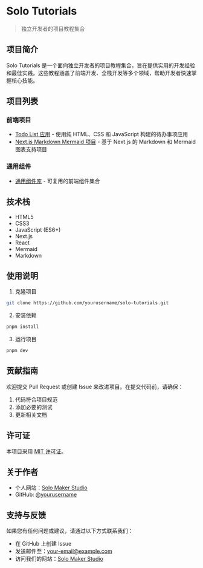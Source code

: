 # Solo Tutorials

> 独立开发者的项目教程集合

## 项目简介

Solo Tutorials 是一个面向独立开发者的项目教程集合，旨在提供实用的开发经验和最佳实践。这些教程涵盖了前端开发、全栈开发等多个领域，帮助开发者快速掌握核心技能。

## 项目列表

### 前端项目
- [Todo List 应用](./html-js-css-project-todo/index.html) - 使用纯 HTML、CSS 和 JavaScript 构建的待办事项应用
- [Next.js Markdown Mermaid 项目](./nextjs-project-md-mermaid/) - 基于 Next.js 的 Markdown 和 Mermaid 图表支持项目

### 通用组件
- [通用组件库](./common-components/) - 可复用的前端组件集合

## 技术栈

- HTML5
- CSS3
- JavaScript (ES6+)
- Next.js
- React
- Mermaid
- Markdown

## 使用说明

1. 克隆项目
```bash
git clone https://github.com/yourusername/solo-tutorials.git
```

2. 安装依赖
```bash
pnpm install
```

3. 运行项目
```bash
pnpm dev
```

## 贡献指南

欢迎提交 Pull Request 或创建 Issue 来改进项目。在提交代码前，请确保：

1. 代码符合项目规范
2. 添加必要的测试
3. 更新相关文档

## 许可证

本项目采用 [MIT 许可证](./LICENSE)。

## 关于作者

- 个人网站：[Solo Maker Studio](https://solomakerstudio.com)
- GitHub: [@yourusername](https://github.com/yourusername)

## 支持与反馈

如果您有任何问题或建议，请通过以下方式联系我们：

- 在 GitHub 上创建 Issue
- 发送邮件至：your-email@example.com
- 访问我们的网站：[Solo Maker Studio](https://solomakerstudio.com)